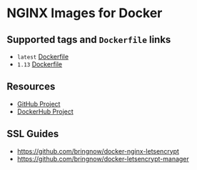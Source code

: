 # NGINX Images for Docker


## Supported tags and `Dockerfile` links

* `latest` [Dockerfile](https://github.com/cornernote/docker-nginx/blob/master/Dockerfile)
* `1.13` [Dockerfile](https://github.com/cornernote/docker-nginx/blob/1.13/Dockerfile)


## Resources

* [GitHub Project](https://github.com/cornernote/docker-nginx)
* [DockerHub Project](https://hub.docker.com/r/cornernote/nginx/)


## SSL Guides

* https://github.com/bringnow/docker-nginx-letsencrypt
* https://github.com/bringnow/docker-letsencrypt-manager
